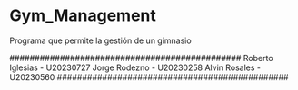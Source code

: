 # Gym_Management
Programa que permite la gestión de un gimnasio

##############################################
Roberto Iglesias - U20230727
Jorge Rodezno - U20230258
Alvin Rosales - U20230560
##############################################
